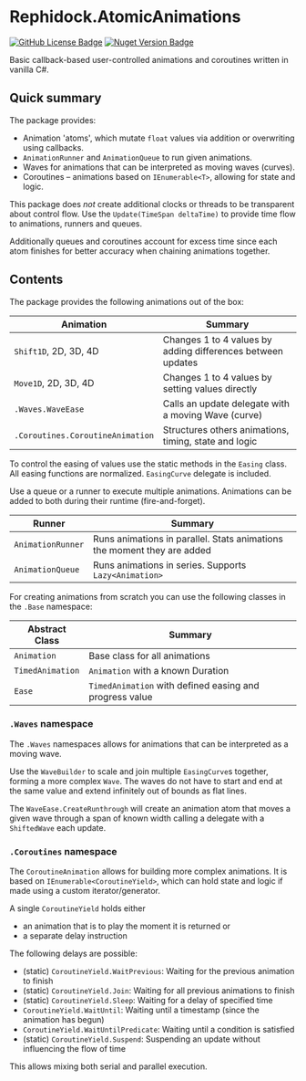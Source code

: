 # Rephidock.AtomicAnimations

[![GitHub License Badge](https://img.shields.io/github/license/Rephidock/Rephidock.AtomicAnimations)](https://github.com/Rephidock/Rephidock.AtomicAnimations/blob/main/LICENSE) [![Nuget Version Badge](https://img.shields.io/nuget/v/Rephidock.AtomicAnimations?logo=nuget)](https://www.nuget.org/packages/Rephidock.AtomicAnimations)

Basic callback-based user-controlled animations and coroutines written in vanilla C#.



## Quick summary

The package provides:
- Animation 'atoms', which mutate `float` values via addition or overwriting using callbacks.
- `AnimationRunner` and `AnimationQueue` to run given animations.
- Waves for animations that can be interpreted as moving waves (curves).
- Coroutines – animations based on `IEnumerable<T>`, allowing for state and logic.

This package does *not* create additional clocks or threads to be transparent about control flow. Use the `Update(TimeSpan deltaTime)` to provide time flow to animations, runners and queues.

Additionally queues and coroutines account for excess time since each atom finishes for better accuracy when chaining animations together.



## Contents

The package provides the following animations out of the box:

| Animation                        | Summary                                                     |
| -------------------------------- | ----------------------------------------------------------- |
| `Shift1D`, 2D, 3D, 4D            | Changes 1 to 4 values by adding differences between updates |
| `Move1D`, 2D, 3D, 4D             | Changes 1 to 4 values by setting values directly            |
| `.Waves.WaveEase`                | Calls an update delegate with a moving Wave (curve)         |
| `.Coroutines.CoroutineAnimation` | Structures others animations, timing, state and logic       |

To control the easing of values use the static methods in the `Easing` class. All easing functions are normalized.
`EasingCurve` delegate is included.


Use a queue or a runner to execute multiple animations.
Animations can be added to both during their runtime (fire-and-forget).

| Runner            | Summary                                                                 |
| ----------------- | ----------------------------------------------------------------------- |
| `AnimationRunner` | Runs animations in parallel. Stats animations the moment they are added |
| `AnimationQueue`  | Runs animations in series. Supports `Lazy<Animation>`                   |


For creating animations from scratch you can use the following classes in the `.Base` namespace:

| Abstract Class   | Summary                                                 |
| ---------------- | ------------------------------------------------------- |
| `Animation`      | Base class for all animations                           |
| `TimedAnimation` | `Animation` with a known Duration                       |
| `Ease`           | `TimedAnimation` with defined easing and progress value |


### `.Waves` namespace

The `.Waves` namespaces allows for animations that can be interpreted as a moving wave.

Use the `WaveBuilder` to scale and join multiple `EasingCurve`s together, forming a more complex `Wave`. The waves do not have to start and end at the same value and extend infinitely out of bounds as flat lines.

The `WaveEase.CreateRunthrough` will create an animation atom that moves a given wave through a span of known width calling a delegate with a `ShiftedWave` each update.


### `.Coroutines` namespace

The `CoroutineAnimation` allows for building more complex animations. It is based on `IEnumerable<CoroutineYield>`, which can hold state and logic if made using a custom iterator/generator.

A single `CoroutineYield` holds either
- an animation that is to play the moment it is returned or 
- a separate delay instruction

The following delays are possible:
- (static) `CoroutineYield.WaitPrevious`: Waiting for the previous animation to finish
- (static) `CoroutineYield.Join`: Waiting for all previous animations to finish
- (static) `CoroutineYield.Sleep`: Waiting for a delay of specified time
- `CoroutineYield.WaitUntil`: Waiting until a timestamp (since the animation has begun)
- `CoroutineYield.WaitUntilPredicate`: Waiting until a condition is satisfied
- (static) `CoroutineYield.Suspend`: Suspending an update without influencing the flow of time

This allows mixing both serial and parallel execution.
